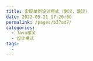 ```yaml
---
title: 实现单例设计模式（懒汉，饿汉）
date: 2022-05-21 17:26:00
permalink: /pages/b37ad7/
categories:
  - Java相关
  - 设计模式
tags:
  - 
---
```

